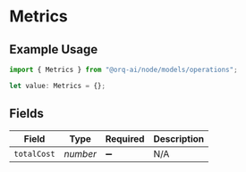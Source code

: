 # Metrics

## Example Usage

```typescript
import { Metrics } from "@orq-ai/node/models/operations";

let value: Metrics = {};
```

## Fields

| Field              | Type               | Required           | Description        |
| ------------------ | ------------------ | ------------------ | ------------------ |
| `totalCost`        | *number*           | :heavy_minus_sign: | N/A                |